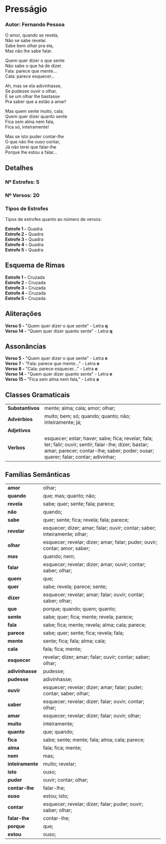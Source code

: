 # Presságio
### Autor: Fernando Pessoa
O amor, quando se revela,  
Não se sabe revelar.  
Sabe bem olhar pra ela,  
Mas não lhe sabe falar.  


Quem quer dizer o que sente  
Não sabe o que há de dizer.  
Fala: parece que mente…  
Cala: parece esquecer…  


Ah, mas se ela adivinhasse,  
Se pudesse ouvir o olhar,  
E se um olhar lhe bastasse  
Pra saber que a estão a amar!  


Mas quem sente muito, cala;  
Quem quer dizer quanto sente  
Fica sem alma nem fala,  
Fica só, inteiramente!  


Mas se isto puder contar-lhe  
O que não lhe ouso contar,  
Já não terei que falar-lhe  
Porque lhe estou a falar…  



## Detalhes
### Nº Estrofes: 5
### Nº Versos: 20
### Tipos de Estrofes
Tipos de estrofes quanto ao número de versos:

**Estrofe 1 -** Quadra  
**Estrofe 2 -** Quadra  
**Estrofe 3 -** Quadra  
**Estrofe 4 -** Quadra  
**Estrofe 5 -** Quadra  
## Esquema de Rimas  
**Estrofe 1 -** Cruzada  
**Estrofe 2 -** Cruzada  
**Estrofe 3 -** Cruzada  
**Estrofe 4 -** Cruzada  
**Estrofe 5 -** Cruzada  
## Aliterações
**Verso 5 -** "Quem quer dizer o que sente" - Letra **q**  
**Verso 14 -** "Quem quer dizer quanto sente" - Letra **q**  
## Assonâncias
**Verso 5 -** "Quem quer dizer o que sente" - Letra **e**  
**Verso 7 -** "Fala: parece que mente…" - Letra **e**  
**Verso 8 -** "Cala: parece esquecer…" - Letra **e**  
**Verso 14 -** "Quem quer dizer quanto sente" - Letra **e**  
**Verso 15 -** "Fica sem alma nem fala," - Letra **a**  
## Classes Gramaticais

|   |   |
|---|---|
| **Substantivos** | mente; alma; cala; amor; olhar; |
| **Advérbios**    | muito; bem; só; quando; quanto; não; inteiramente; já; |
| **Adjetivos**    | |
| **Verbos**       | esquecer; estar; haver; sabe; fica; revelar; fala; ter; falir; ouvir; sentir; falar-lhe; dizer; bastar; amar; parecer; contar-lhe; saber; poder; ousar; querer; falar; contar; adivinhar; |
## Famílias Semânticas

|   |   |
|---|---|
| **amor**    | olhar; |
| **quando**    | que; mas; quanto; não; |
| **revela**    | sabe; quer; sente; fala; parece; |
| **não**    | quando; |
| **sabe**    | quer; sente; fica; revela; fala; parece; |
| **revelar**    | esquecer; dizer; amar; falar; ouvir; contar; saber; inteiramente; olhar; |
| **olhar**    | esquecer; revelar; dizer; amar; falar; puder; ouvir; contar; amor; saber; |
| **mas**    | quando; nem; |
| **falar**    | esquecer; revelar; dizer; amar; ouvir; contar; saber; olhar; |
| **quem**    | que; |
| **quer**    | sabe; revela; parece; sente; |
| **dizer**    | esquecer; revelar; amar; falar; ouvir; contar; saber; olhar; |
| **que**    | porque; quando; quem; quanto; |
| **sente**    | sabe; quer; fica; mente; revela; parece; |
| **fala**    | sabe; fica; mente; revela; alma; cala; parece; |
| **parece**    | sabe; quer; sente; fica; revela; fala; |
| **mente**    | sente; fica; fala; alma; cala; |
| **cala**    | fala; fica; mente; |
| **esquecer**    | revelar; dizer; amar; falar; ouvir; contar; saber; olhar; |
| **adivinhasse**    | pudesse; |
| **pudesse**    | adivinhasse; |
| **ouvir**    | esquecer; revelar; dizer; amar; falar; puder; contar; saber; olhar; |
| **saber**    | esquecer; revelar; dizer; falar; ouvir; contar; olhar; |
| **amar**    | esquecer; revelar; dizer; falar; ouvir; olhar; |
| **muito**    | inteiramente; |
| **quanto**    | que; quando; |
| **fica**    | sabe; sente; mente; fala; alma; cala; parece; |
| **alma**    | fala; fica; mente; |
| **nem**    | mas; |
| **inteiramente**    | muito; revelar; |
| **isto**    | ouso; |
| **puder**    | ouvir; contar; olhar; |
| **contar-lhe**    | falar-lhe; |
| **ouso**    | estou; isto; |
| **contar**    | esquecer; revelar; dizer; falar; puder; ouvir; saber; olhar; |
| **falar-lhe**    | contar-lhe; |
| **porque**    | que; |
| **estou**    | ouso; |